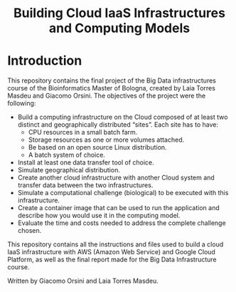# <p style="text-align:center;"> Building Cloud IaaS Infrastructures and Computing Models </p>
# Introduction
This repository contains the final project of the Big Data infrastructures course of the Bioinformatics Master of Bologna, created by Laia Torres Masdeu and Giacomo Orsini. The objectives of the project were the following:
- Build a computing infrastructure on the Cloud composed of at least two distinct and geographically distributed “sites”. Each site has to have:
  - CPU resources in a small batch farm.
  - Storage resources as one or more volumes attached.
  - Be based on an open source Linux distribution.
  - A batch system of choice.
- Install at least one data transfer tool of choice.
- Simulate geographical distribution.
- Create another cloud infrastructure with another Cloud system and transfer data between the two infrastructures.
- Simulate a computational challenge (biological) to be executed with this infrastructure.
- Create a container image that can be used to run the application and describe how you would use it in the computing model.
- Evaluate the time and costs needed to address the complete challenge chosen.

This repository contains all the instructions and files used to build a cloud IaaS infrastructure with AWS (Amazon Web Service) and Google Cloud Platform, as well as the final report made for the Big Data Infrastructure course.

Written by Giacomo Orsini and Laia Torres Masdeu.
